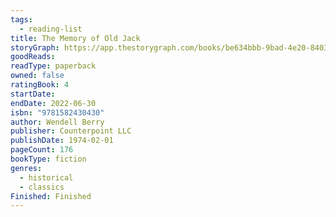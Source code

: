 ```yaml
---
tags:
  - reading-list
title: The Memory of Old Jack
storyGraph: https://app.thestorygraph.com/books/be634bbb-9bad-4e20-8403-d4b7a87fedd7
goodReads:
readType: paperback
owned: false
ratingBook: 4
startDate:
endDate: 2022-06-30
isbn: "9781582430430"
author: Wendell Berry
publisher: Counterpoint LLC
publishDate: 1974-02-01
pageCount: 176
bookType: fiction
genres:
  - historical
  - classics
Finished: Finished
---
```

